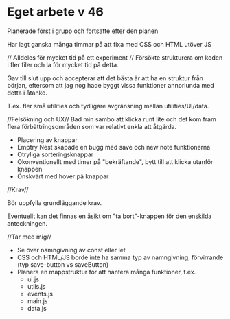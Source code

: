 # Eget arbete v 46 

Planerade först i grupp och fortsatte efter den planen

Har lagt ganska många timmar på att fixa med CSS och HTML utöver JS

// Alldeles för mycket tid på ett experiment //
Försökte strukturera om koden i fler filer och la för mycket tid på detta. 

Gav till slut upp och accepterar att det bästa är att ha en struktur från början, eftersom att jag nog hade byggt vissa funktioner annorlunda med detta i åtanke. 

T.ex. fler små utilities och tydligare avgränsning mellan utilities/UI/data.

//Felsökning och UX//
Bad min sambo att klicka runt lite och det kom fram flera förbättringsområden som var relativt enkla att åtgärda.
- Placering av knappar 
- Emptry Nest skapade en bugg med save och new note funktionerna
- Otryliga sorteringsknappar
- Okonventionellt med timer på "bekräftande", bytt till att klicka utanför knappen
- Önskvärt med hover på knappar


//Krav//

Bör uppfylla grundläggande krav.

Eventuellt kan det finnas en åsikt om "ta bort"-knappen för den enskilda anteckningen.

//Tar med mig//
- Se över namngivning av const eller let
- CSS och HTML/JS borde inte ha samma typ av namngivning, förvirrande (typ save-button vs saveButton)
- Planera en mappstruktur för att hantera många funktioner, t.ex.
    * ui.js
    * utils.js
    * events.js
    * main.js
    * data.js

